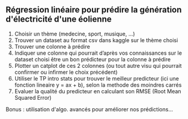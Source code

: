 ## Régression linéaire pour prédire la génération d'électricité d'une éolienne

  1. Choisir un thème (medecine, sport, musique, …)
  2. Trouver un dataset au format csv dans kaggle sur le thème choisi
  3. Trouver une colonne à prédire
  4. Indiquer une colonne qui pourrait d’après vos connaissances sur le dataset choisi être un bon prédicteur pour la colonne à prédire
  5. Plotter un catplot de ces 2 colonnes (ou tout autre visu qui pourrait confirmer ou infirmer le choix précédent)
  6. Utiliser le TP intro stats pour trouver le meilleur predicteur (ici une fonction lineaire y = ax + b), selon la methode des moindres carrés
  7. Evaluer la qualité du predicteur en calculant son RMSE (Root Mean Squared Error)

Bonus : utilisation d'algo. avancés pour améliorer nos prédictions...
